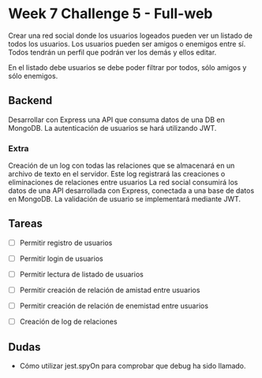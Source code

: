 # Week 7 Challenge 5 - Full-web

Crear una red social donde los usuarios logeados pueden ver un listado de todos los usuarios. Los usuarios pueden ser amigos o enemigos entre sí. Todos tendrán un perfil que podrán ver los demás y ellos editar.

En el listado debe usuarios se debe poder filtrar por todos, sólo amigos y sólo enemigos.

## Backend

Desarrollar con Express una API que consuma datos de una DB en MongoDB. La autenticación de usuarios se hará utilizando JWT.

### Extra

Creación de un log con todas las relaciones que se almacenará en un archivo de texto en el servidor. Este log registrará las creaciones o eliminaciones de relaciones entre usuarios
La red social consumirá los datos de una API desarrollada con Express, conectada a una base de datos en MongoDB. La validación de usuario se implementará mediante JWT.

## Tareas

- [ ] Permitir registro de usuarios
- [ ] Permitir login de usuarios
- [ ] Permitir lectura de listado de usuarios
- [ ] Permitir creación de relación de amistad entre usuarios
- [ ] Permitir creación de relación de enemistad entre usuarios

- [ ] Creación de log de relaciones

## Dudas

- Cómo utilizar jest.spyOn para comprobar que debug ha sido llamado.
